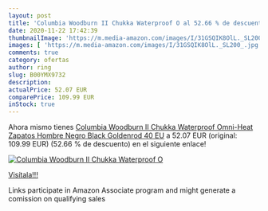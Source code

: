```yaml
---
layout: post
title: 'Columbia Woodburn II Chukka Waterproof O al 52.66 % de descuento'
date: 2020-11-22 17:42:39
thumbnailImage: 'https://m.media-amazon.com/images/I/31GSQIK8OlL._SL200_.jpg'
images: [ 'https://m.media-amazon.com/images/I/31GSQIK8OlL._SL200_.jpg' ]
comments: true
category: ofertas
author: ring
slug: B00YMX9732
description:
actualPrice: 52.07 EUR
comparePrice: 109.99 EUR
inStock: true
---
```


Ahora mismo tienes [Columbia Woodburn II Chukka Waterproof Omni-Heat  Zapatos Hombre  Negro  Black  Goldenrod   40 EU](https://www.amazon.es/dp/B00YMX9732/?tag=tolees-21) a 52.07 EUR (original: 109.99 EUR) (52.66 %  de descuento) en el siguiente enlace!

[![Columbia Woodburn II Chukka Waterproof O](https://m.media-amazon.com/images/I/31GSQIK8OlL._SL200_.jpg)](https://www.amazon.es/dp/B00YMX9732/?tag=tolees-21)

[Visítala!!!](https://www.amazon.es/dp/B00YMX9732/?tag=tolees-21)

Links participate in Amazon Associate program and might generate a comission on qualifying sales
